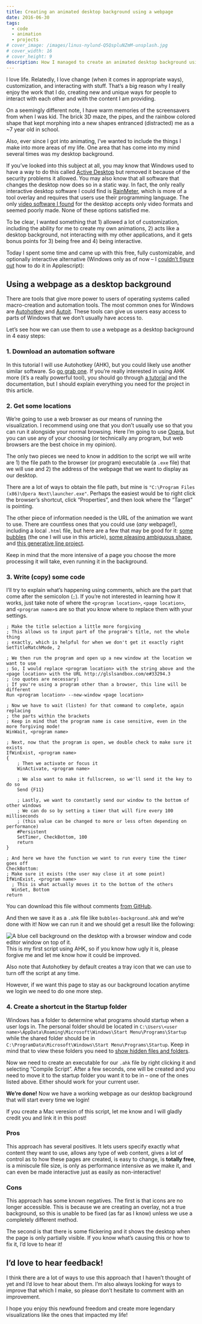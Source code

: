 ```yaml
---
title: Creating an animated desktop background using a webpage
date: 2016-06-30
tags:
  - code
  - animation
  - projects
# cover_image: /images/linus-nylund-Q5QspluNZmM-unsplash.jpg
# cover_width: 16
# cover_height: 9
description: How I managed to create an animated desktop background using a webpage.
---
```


I love life. Relatedly, I love change (when it comes in appropriate ways), customization, and interacting with stuff. That’s a big reason why I really enjoy the work that I do, creating new and unique ways for people to interact with each other and with the content I am providing.

On a seemingly different note, I have warm memories of the screensavers from when I was kid. The brick 3D maze, the pipes, and the rainbow colored shape that kept morphing into a new shapes entranced (distracted) me as a ~7 year old in school.

Also, ever since I got into animating, I’ve wanted to include the things I make into more areas of my life. One area that has come into my mind several times was my desktop background.

<span class="excerpt-marker"></span>

If you’ve looked into this subject at all, you may know that Windows used to have a way to do this called <a href="https://en.wikipedia.org/wiki/Active_Desktop">Active Desktop</a> but removed it because of the security problems it allowed. You may also know that all software that changes the desktop now does so in a static way. In fact, the only really interactive desktop software I could find is <a href="https://www.rainmeter.net/">RainMeter</a>, which is more of a tool overlay and requires that users use their programming language. The only <a href="https://www.makeuseof.com/tag/set-live-wallpapers-animated-desktop-backgrounds-windows/">video software I found</a> for the desktop accepts only video formats and seemed poorly made. None of these options satisfied me.

To be clear, I wanted something that 1) allowed a lot of customization, including the ability for me to create my own animations, 2) acts like a desktop background, not interacting with my other applications, and it gets bonus points for 3) being free and 4) being interactive.

Today I spent some time and came up with this free, fully customizable, and optionally interactive alternative (Windows only as of now – I <a href="https://apple.stackexchange.com/q/243578/189367">couldn’t figure out</a> how to do it in Applescript):

## Using a webpage as a desktop background

There are tools that give more power to users of operating systems called macro-creation and automation tools. The most common ones for Windows are <a href="https://autohotkey.com/">Autohotkey</a> and <a href="https://www.autoitscript.com/site/autoit/">Autoit</a>. These tools can give us users easy access to parts of Windows that we don’t usually have access to.

Let’s see how we can use them to use a webpage as a desktop background in 4 easy steps:

### 1. Download an automation software

In this tutorial I will use Autohotkey (AHK), but you could likely use another similar software. So <a href="https://autohotkey.com/download/">go grab one</a>. If you’re really interested in using AHK more (it’s a really powerful tool), you should go through <a href="https://autohotkey.com/docs/Tutorial.htm">a tutorial</a> and the documentation, but I should explain everything you need for the project in this article.

### 2. Get some locations

We’re going to use a web browser as our means of running the visualization. I recommend using one that you don’t usually use so that you can run it alongside your normal browsing. Here I’m going to use <a href="https://www.opera.com/">Opera</a>, but you can use any of your choosing (or technically any program, but web browsers are the best choice in my opinion).

The only two pieces we need to know in addition to the script we will write are 1) the file path to the browser (or program) executable (a `.exe` file) that we will use and 2) the address of the webpage that we want to display as our desktop.

There are a lot of ways to obtain the file path, but mine is `"C:\Program Files (x86)\Opera Next\launcher.exe"`. Perhaps the easiest would be to right click the browser’s shortcut, click “Properties”, and then look where the “Target” is pointing.

The other piece of information needed is the URL of the animation we want to use. There are countless ones that you could use (_any_ webpage!), including a local `.html` file, but here are a few that may be good for it: <a href="https://glslsandbox.com/e#33294.3">some bubbles</a> (the one I will use in this article), <a href="https://glslsandbox.com/e#10730.0">some pleasing ambiguous shape</a>, and <a href="https://mattdesl.github.io/codevember/14.html">this generative line project</a>.

Keep in mind that the more intensive of a page you choose the more processing it will take, even running it in the background.

### 3. Write (copy) some code

I’ll try to explain what’s happening using comments, which are the part that come after the semicolon (`;`). If you’re not interested in learning how it works, just take note of where the `<program location>`, `<page location>`, and `<program name>`s are so that you know where to replace them with your settings.

```
; Make the title selection a little more forgiving
; This allows us to input part of the program's title, not the whole thing
; exactly, which is helpful for when we don't get it exactly right
SetTitleMatchMode, 2

; We then run the program and open up a new window at the location we want to use
; So, I would replace <program location> with the string above and the <page location> with the URL http://glslsandbox.com/e#33294.3
; (no quotes are necessary)
; If you're using a program other than a browser, this line will be different
Run <program location> --new-window <page location>

; Now we have to wait (listen) for that command to complete, again replacing
; the parts within the brackets
; Keep in mind that the program name is case sensitive, even in the more forgiving mode!
WinWait, <program name>

; Next, now that the program is open, we double check to make sure it exists
IfWinExist, <program name>
{
    ; Then we activate or focus it
    WinActivate, <program name>

    ; We also want to make it fullscreen, so we'll send it the key to do so
    Send {F11}

    ; Lastly, we want to constantly send our window to the bottom of other windows
    ; We can do so by setting a timer that will fire every 100 milliseconds
    ; (this value can be changed to more or less often depending on performance)
    #Persistent
    SetTimer, CheckBottom, 100
    return
}

; And here we have the function we want to run every time the timer goes off
CheckBottom:
; Make sure it exists (the user may close it at some point)
IfWinExist, <program name>
  ; This is what actually moves it to the bottom of the others
  WinSet, Bottom
return
```

You can download this file without comments <a href="https://gist.github.com/ZachSaucier/c086c01aa3018e3848e6932af4d7c4da">from GitHub</a>.

And then we save it as a `.ahk` file like `bubbles-background.ahk` and we’re done with it! Now we can run it and we should get a result like the following:

<img src="https://i.imgur.com/mQLVLEi.png" alt="A blue cell background on the desktop with a browser window and code editor window on top of it." loading="lazy" />

<aside class="content_aside">
  This is my first script using AHK, so if you know how ugly it is, please forgive me and let me know how it could be improved.
</aside>

Also note that Autohotkey by default creates a tray icon that we can use to turn off the script at any time.

However, if we want this page to stay as our background location anytime we login we need to do one more step.

### 4. Create a shortcut in the Startup folder

Windows has a folder to determine what programs should startup when a user logs in. The personal folder should be located in `C:\Users\<user name>\AppData\Roaming\Microsoft\Windows\Start Menu\Programs\Startup` while the shared folder should be in `C:\ProgramData\Microsoft\Windows\Start Menu\Programs\Startup`. Keep in mind that to view these folders you need to <a href="https://windows.microsoft.com/en-us/windows/show-hidden-files">show hidden files and folders</a>.

Now we need to create an executable for our `.ahk` file by right clicking it and selecting “Compile Script”. After a few seconds, one will be created and you need to move it to the startup folder you want it to be in – one of the ones listed above. Either should work for your current user.

**We’re done!** Now we have a working webpage as our desktop background that will start every time we login!

<aside class="content_aside">
  If you create a Mac veresion of this script, let me know and I will gladly credit you and link it in this post!
</aside>

### Pros

This approach has several positives. It lets users specify exactly what content they want to use, allows any type of web content, gives a lot of control as to how these pages are created, is easy to change, is **totally free**, is a miniscule file size, is only as performance intensive as we make it, and can even be made interactive just as easily as non-interactive!

### Cons

This approach has some known negatives. The first is that icons are no longer accessible. This is because we are creating an overlay, not a true background, so this is unable to be fixed (as far as I know) unless we use a completely different method.

The second is that there is some flickering and it shows the desktop when the page is only partially visible. If you know what’s causing this or how to fix it, I’d love to hear it!

## I’d love to hear feedback!

I think there are a lot of ways to use this approach that I haven’t thought of yet and I’d love to hear about them. I’m also always looking for ways to improve that which I make, so please don’t hesitate to comment with an improvement.

I hope you enjoy this newfound freedom and create more legendary visualizations like the ones that impacted my life!
